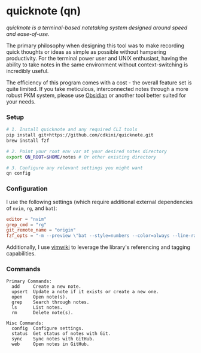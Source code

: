 # quicknote (qn)
*quicknote is a terminal-based notetaking system designed around speed and ease-of-use.*

The primary philosophy when designing this tool was to make recording quick thoughts or ideas as simple as possible without hampering productivity.
For the terminal power user and UNIX enthusiast, having the ability to take notes in the same environment without context-switching is incredibly useful.

The efficiency of this program comes with a cost - the overall feature set is quite limited.
If you take meticulous, interconnected notes through a more robust PKM system, please use [Obsidian](https://obsidian.md/) or another tool better suited for your needs.

### Setup
```bash
# 1. Install quicknote and any required CLI tools
pip install git+https://github.com/cdkini/quicknote.git
brew install fzf

# 2. Point your root env var at your desired notes directory
export QN_ROOT=$HOME/notes # Or other existing directory

# 3. Configure any relevant settings you might want
qn config
```

### Configuration
I use the following settings (which require additional external dependencies of `nvim`, `rg`, and `bat`):
```toml
editor = "nvim"
grep_cmd = "rg"
git_remote_name = "origin"
fzf_opts = "-m --preview \"bat --style=numbers --color=always --line-range :500 {}\""
```
Additionally, I use [vimwiki](https://github.com/vimwiki/vimwiki) to leverage the library's referencing and tagging capabilities.

### Commands
```
Primary Commands:
  add     Create a new note.
  upsert  Update a note if it exists or create a new one.
  open    Open note(s).
  grep    Search through notes.
  ls      List notes.
  rm      Delete note(s).

Misc Commands:
  config  Configure settings.
  status  Get status of notes with Git.
  sync    Sync notes with GitHub.
  web     Open notes in GitHub.
```
